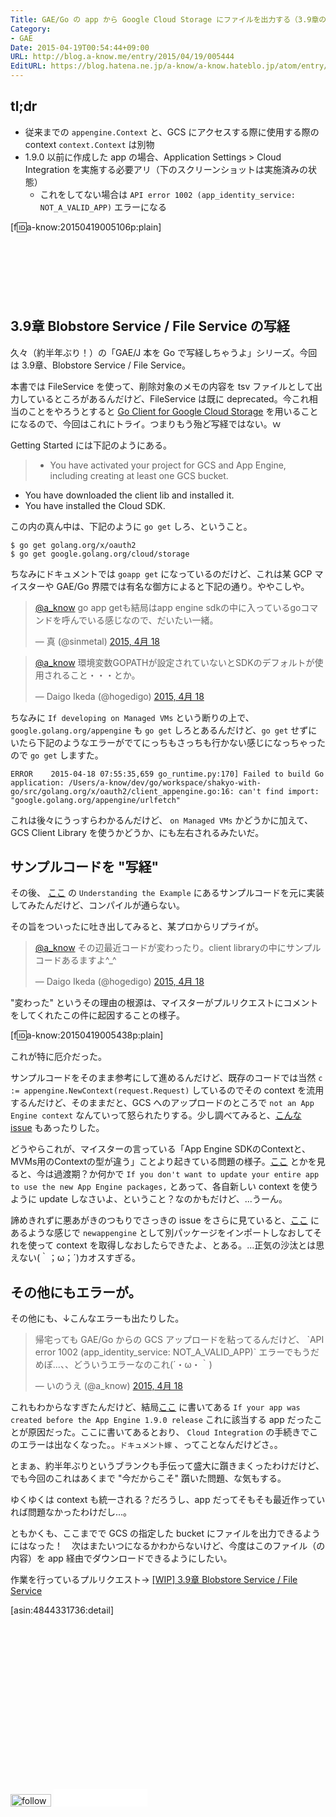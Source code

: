 ```yaml
---
Title: GAE/Go の app から Google Cloud Storage にファイルを出力する（3.9章の GAE/Go 写経メモ・その１）
Category:
- GAE
Date: 2015-04-19T00:54:44+09:00
URL: http://blog.a-know.me/entry/2015/04/19/005444
EditURL: https://blog.hatena.ne.jp/a-know/a-know.hateblo.jp/atom/entry/8454420450091935055
---
```


## tl;dr
* 従来までの `appengine.Context` と、GCS にアクセスする際に使用する際の context `context.Context` は別物
* 1.9.0 以前に作成した app の場合、Application Settings > Cloud Integration を実施する必要アリ（下のスクリーンショットは実施済みの状態）
  * これをしてない場合は `API error 1002 (app_identity_service: NOT_A_VALID_APP)` エラーになる


[f:id:a-know:20150419005106p:plain]



<!-- more -->

<script async src="//pagead2.googlesyndication.com/pagead/js/adsbygoogle.js"></script>
<!-- article-top -->
<ins class="adsbygoogle"
     style="display:inline-block;width:728px;height:90px"
     data-ad-client="ca-pub-3463034538369189"
     data-ad-slot="8367620130"></ins>
<script>
(adsbygoogle = window.adsbygoogle || []).push({});
</script>


## 3.9章 Blobstore Service / File Service の写経

久々（約半年ぶり！）の「GAE/J 本を Go で写経しちゃうよ」シリーズ。今回は 3.9章、Blobstore Service / File Service。


本書では FileService を使って、削除対象のメモの内容を tsv ファイルとして出力しているところがあるんだけど、FileService は既に deprecated。今これ相当のことをやろうとすると [Go Client for Google Cloud Storage](https://cloud.google.com/appengine/docs/go/googlecloudstorageclient/) を用いることになるので、今回はこれにトライ。つまりもう殆ど写経ではない。ｗ


Getting Started には下記のようにある。

> * You have activated your project for GCS and App Engine, including creating at least one GCS bucket.
* You have downloaded the client lib and installed it.
* You have installed the Cloud SDK.


この内の真ん中は、下記のように `go get` しろ、ということ。


```
$ go get golang.org/x/oauth2
$ go get google.golang.org/cloud/storage
```


ちなみにドキュメントでは `goapp get` になっているのだけど、これは某 GCP マイスターや GAE/Go 界隈では有名な御方によると下記の通り。ややこしや。


<blockquote class="twitter-tweet" lang="ja"><p><a href="https://twitter.com/a_know">@a_know</a> go app getも結局はapp engine sdkの中に入っているgoコマンドを呼んでいる感じなので、だいたい一緒。</p>&mdash; 真 (@sinmetal) <a href="https://twitter.com/sinmetal/status/589381938135175168">2015, 4月 18</a></blockquote>
<script async src="//platform.twitter.com/widgets.js" charset="utf-8"></script>

<blockquote class="twitter-tweet" lang="ja"><p><a href="https://twitter.com/a_know">@a_know</a> 環境変数GOPATHが設定されていないとSDKのデフォルトが使用されること・・・とか。</p>&mdash; Daigo Ikeda (@hogedigo) <a href="https://twitter.com/hogedigo/status/589405495573630976">2015, 4月 18</a></blockquote>
<script async src="//platform.twitter.com/widgets.js" charset="utf-8"></script>


ちなみに `If developing on Managed VMs` という断りの上で、 `google.golang.org/appengine` も `go get` しろとあるんだけど、`go get` せずにいたら下記のようなエラーがでてにっちもさっちも行かない感じになっちゃったので `go get` しますた。


```
ERROR    2015-04-18 07:55:35,659 go_runtime.py:170] Failed to build Go application: /Users/a-know/dev/go/workspace/shakyo-with-go/src/golang.org/x/oauth2/client_appengine.go:16: can't find import: "google.golang.org/appengine/urlfetch"
```


これは後々にうっすらわかるんだけど、 `on Managed VMs` かどうかに加えて、GCS Client Library を使うかどうか、にも左右されるみたいだ。


## サンプルコードを "写経"

その後、 [ここ](https://cloud.google.com/appengine/docs/go/googlecloudstorageclient/getstarted) の `Understanding the Example` にあるサンプルコードを元に実装してみたんだけど、コンパイルが通らない。


その旨をついったに吐き出してみると、某プロからリプライが。


<blockquote class="twitter-tweet" lang="ja"><p><a href="https://twitter.com/a_know">@a_know</a> その辺最近コードが変わったり。client libraryの中にサンプルコードあるますよ^_^</p>&mdash; Daigo Ikeda (@hogedigo) <a href="https://twitter.com/hogedigo/status/589350845801631744">2015, 4月 18</a></blockquote>
<script async src="//platform.twitter.com/widgets.js" charset="utf-8"></script>


"変わった" というその理由の根源は、マイスターがプルリクエストにコメントをしてくれたこの件に起因することの様子。


[f:id:a-know:20150419005438p:plain]



これが特に厄介だった。


サンプルコードをそのまま参考にして進めるんだけど、既存のコードでは当然 `c := appengine.NewContext(request.Request)` しているのでその context を流用するんだけど、そのままだと、GCS へのアップロードのところで `not an App Engine context` なんていって怒られたりする。少し調べてみると、[こんな issue](https://github.com/GoogleCloudPlatform/gcloud-golang/issues/118) もあったりした。


どうやらこれが、マイスターの言っている「App Engine SDKのContextと、MVMs用のContextの型が違う」ことより起きている問題の様子。[ここ](https://github.com/golang/oauth2/blob/master/README.md) とかを見ると、今は過渡期？か何かで `If you don't want to update your entire app to use the new App Engine packages,` とあって、各自新しい context を使うように update しなさいよ、ということ？なのかもだけど、...うーん。


諦めきれずに悪あがきのつもりでさっきの issue をさらに見ていると、[ここ](https://github.com/golang/oauth2/blob/master/README.md) にあるような感じで `newappengine`  として別パッケージをインポートしなおしてそれを使って context を取得しなおしたらできたよ、とある。...正気の沙汰とは思えない(｀；ω；´)カオスすぎる。


## その他にもエラーが。

その他にも、↓こんなエラーも出たりした。


<blockquote class="twitter-tweet" lang="ja"><p>帰宅っても GAE/Go からの GCS アップロードを粘ってるんだけど、 `API error 1002 (app_identity_service: NOT_A_VALID_APP)` エラーでもうだめぽ...、、どういうエラーなのこれ(´・ω・｀)</p>&mdash; いのうえ (@a_know) <a href="https://twitter.com/a_know/status/589428959827218435">2015, 4月 18</a></blockquote>
<script async src="//platform.twitter.com/widgets.js" charset="utf-8"></script>


これもわからなすぎたんだけど、結局[ここ](https://cloud.google.com/appengine/docs/go/googlecloudstorageclient/activate) に書いてある `If your app was created before the App Engine 1.9.0 release` これに該当する app だったことが原因だった。ここに書いてあるとおり、 `Cloud Integration` の手続きでこのエラーは出なくなった。。`ドキュメント嫁` 、ってことなんだけどさ。。


とまぁ、約半年ぶりというブランクも手伝って盛大に躓きまくったわけだけど、でも今回のこれはあくまで "今だからこそ" 躓いた問題、な気もする。


ゆくゆくは context も統一される？だろうし、app だってそもそも最近作っていれば問題なかったわけだし...。


ともかくも、ここまでで GCS の指定した bucket にファイルを出力できるようにはなった！　次はまたいつになるかわからないけど、今度はこのファイル（の内容）を app 経由でダウンロードできるようにしたい。


作業を行っているプルリクエスト→ [[WIP] 3.9章 Blobstore Service / File Service](https://github.com/a-know/gaeshakyo-with-go/pull/8)


[asin:4844331736:detail]


<script async src="//pagead2.googlesyndication.com/pagead/js/adsbygoogle.js"></script>
<!-- article-bottom2 -->
<ins class="adsbygoogle"
     style="display:inline-block;width:300px;height:250px"
     data-ad-client="ca-pub-3463034538369189"
     data-ad-slot="5274552934"></ins>
<script>
(adsbygoogle = window.adsbygoogle || []).push({});
</script>


<div>
<a href='http://cloud.feedly.com/#subscription%2Ffeed%2Fhttp%3A%2F%2Fblog.a-know.me%2Ffeed'  target='blank'><img id='feedlyFollow' src='http://s3.feedly.com/img/follows/feedly-follow-rectangle-volume-small_2x.png' alt='follow us in feedly' width='65' height='20'></a>

<iframe src="//blog.hatena.ne.jp/a-know/a-know.hateblo.jp/subscribe/iframe" allowtransparency="true" frameborder="0" scrolling="no" width="150" height="28"></iframe>
</div>
